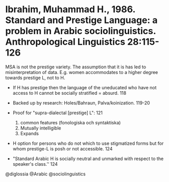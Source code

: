 # Ibrahim, Muhammad H., 1986. Standard and Prestige Language: a problem in Arabic sociolinguistics. Anthropological Linguistics 28:115-126

MSA is not the prestige variety. The assumption that it is has led to misinterpretation of data. E.g. women accommodates to a higher degree towards prestige L, not to H.

- If H has prestige then the language of the uneducated who have not access to H cannot be socially stratified = absurd. 118

- Backed up by research: Holes/Bahraun, Palva/koinization. 119-20

- Proof for "supra-dialectal [prestige] L": 121
  1. common features (fonologiska och syntaktiska)
  2. Mutually intelligible
  3. Expands

- H option for persons who do not which to use stigmatized forms but for whom prestige-L is posh or not accessible. 124

- "Standard Arabic H is socially neutral and unmarked with respect to the speaker's class.’‘ 124

@diglossia
@Arabic
@sociolinguistics
